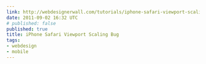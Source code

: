```yaml
---
link: http://webdesignerwall.com/tutorials/iphone-safari-viewport-scaling-bug
date: 2011-09-02 16:32 UTC
# published: false
published: true
title: iPhone Safari Viewport Scaling Bug
tags:
- webdesign
- mobile
---
```



